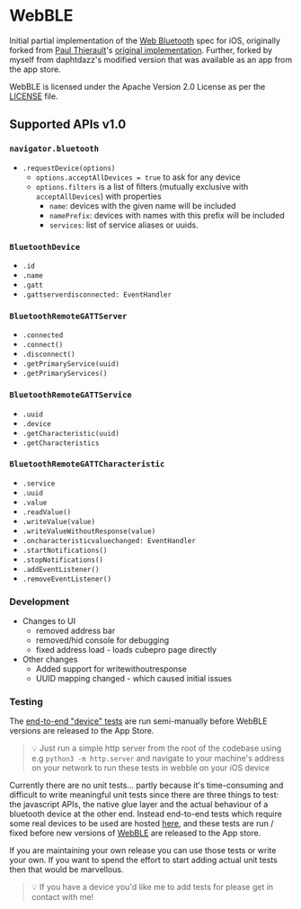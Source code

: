 # WebBLE

Initial partial implementation of the [Web Bluetooth](https://webbluetoothcg.github.io/web-bluetooth/) 
spec for iOS, originally forked from [Paul Thierault](https://github.com/pauljt)'s [original implementation](https://github.com/pauljt/BleBrowser).
Further, forked by myself from daphtdazz's modified version that was available as an app from the app store.

WebBLE is licensed under the Apache Version 2.0 License as per the [LICENSE](LICENSE) file.


## Supported APIs v1.0

### `navigator.bluetooth`

- `.requestDevice(options)`
  - `options.acceptAllDevices = true` to ask for any device
  - `options.filters` is a list of filters (mutually exclusive with `acceptAllDevices`) with properties
    - `name`: devices with the given name will be included
    - `namePrefix`: devices with names with this prefix will be included
    - `services`: list of service aliases or uuids.

### `BluetoothDevice`

- `.id`
- `.name`
- `.gatt`
- `.gattserverdisconnected: EventHandler`

### `BluetoothRemoteGATTServer`

- `.connected`
- `.connect()`
- `.disconnect()`
- `.getPrimaryService(uuid)`
- `.getPrimaryServices()`

### `BluetoothRemoteGATTService`

- `.uuid`
- `.device`
- `.getCharacteristic(uuid)`
- `.getCharacteristics`

### `BluetoothRemoteGATTCharacteristic`

- `.service`
- `.uuid`
- `.value`
- `.readValue()`
- `.writeValue(value)`
- `.writeValueWithoutResponse(value)` 
- `.oncharacteristicvaluechanged: EventHandler`
- `.startNotifications()`
- `.stopNotifications()`
- `.addEventListener()`
- `.removeEventListener()`


### Development 
- Changes to UI
  - removed address bar
  - removed/hid console for debugging
  - fixed address load - loads cubepro page directly
- Other changes 
  - Added support for writewithoutresponse
  - UUID mapping changed - which caused initial issues

### Testing

The [end-to-end "device" tests](DeviceTests/) are run semi-manually before WebBLE versions are released to the App Store.

> 💡 Just run a simple http server from the root of the codebase using e.g `python3 -m http.server` and navigate to your machine's address on your network to run these tests in webble on your iOS device

Currently there are no unit tests... partly because it's time-consuming and difficult to write meaningful unit tests since there are three things to test: the javascript APIs, the native glue layer and the actual behaviour of a bluetooth device at the other end. Instead end-to-end tests which require some real devices to be used are hosted [here](https://www.greenparksoftware.co.uk/projects/webble/pucktest), and these tests are run / fixed before new versions of [WebBLE](https://apps.apple.com/gb/app/webble/id1193531073) are released to the App store.

If you are maintaining your own release you can use those tests or write your own. If you want to spend the effort to start adding actual unit tests then that would be marvellous.

> 💡 If you have a device you'd like me to add tests for please get in contact with me!
